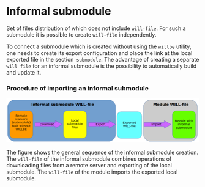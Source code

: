 # Informal submodule

Set of files distribution of which does not include <code>will-file</code>. For such a submodule it is possible to create <code>will-file</code> independently.

To connect a submodule which is created without using the `willbe` utility, one needs to create its export configuration and place the link at the local exported file in the section` submodule`. The advantage of creating a separate `will file` for an informal submodule is the possibility to automatically build and update it.

### Procedure of importing an informal submodule

![submodule.informal.png](./Images/submodule.informal.png)

The figure shows the general sequence of the informal submodule creation. The `will-file` of the informal submodule combines operations of downloading files from a remote server and exporting of the local submodule. The `will-file` of the module imports the exported local submodule.
